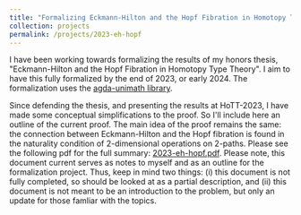 ```yaml
---
title: "Formalizing Eckmann-Hilton and the Hopf Fibration in Homotopy Type Theory"
collection: projects
permalink: /projects/2023-eh-hopf
---
```


I have been working towards formalizing the results of my honors thesis, "Eckmann-Hilton and the Hopf Fibration in Homotopy Type Theory". I aim to have this fully formalized by the end of 2023, or early 2024. The formalization uses the [agda-unimath library](https://unimath.github.io/agda-unimath/).

Since defending the thesis, and presenting the results at HoTT-2023, I have made some conceptual simplifications to the proof. So I'll include here an outline of the current proof. The main idea of the proof remains the same: the connection between Eckmann-Hilton and the Hopf fibration is found in the naturality condition of 2-dimensional operations on 2-paths. Please see the following pdf for the full summary: [2023-eh-hopf.pdf](https://morphismz.github.io/files/2023-eh-hopf.pdf). Please note, this document current serves as notes to myself and as an outline for the formalization project. Thus, keep in mind two things: (i) this document is not fully completed, so should be looked at as a partial description, and (ii) this document is not meant to be an introduction to the problem, but only an update for those famliar with the topics.